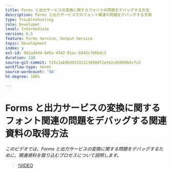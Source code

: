 ```yaml
---
title: Forms と出力サービスの変換に関するフォントの問題をデバッグする方法
description: Forms と出力サービスでのフォント関連の問題をデバッグする手順
type: Troubleshooting
role: Developer
level: Intermediate
version: 6.5
feature: Forms Service, Output Service
topic: Development
index: y
exl-id: 982ad9d4-845a-4542-91ac-6645c7d6bdc3
duration: 138
source-git-commit: f23c2ab86d42531113690df2e342c65060b5c7cd
workflow-type: tm+mt
source-wordcount: '58'
ht-degree: 100%

---
```


# Forms と出力サービスの変換に関するフォント関連の問題をデバッグする関連資料の取得方法

*このビデオでは、Forms と出力サービスの変換に関する問題をデバッグするために、関連資料を取り込むプロセスについて説明します。*

>[!VIDEO](https://video.tv.adobe.com/v/335487?quality=12&learn=on)
